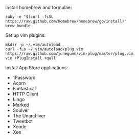 Install homebrew and formulae:

    ruby -e "$(curl -fsSL https://raw.github.com/Homebrew/homebrew/go/install)"
    brew bundle

Set up vim plugins:

    mkdir -p ~/.vim/autoload
    curl -fLo ~/.vim/autoload/plug.vim https://raw.github.com/junegunn/vim-plug/master/plug.vim
    vim +PlugInstall +qall

Install App Store applications:

* 1Password
* Acorn
* Fantastical
* HTTP Client
* Lingo
* Marked
* Soulver
* The Unarchiver
* Tweetbot
* Xcode
* Xee

